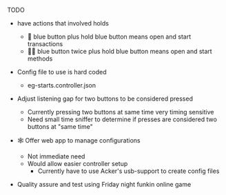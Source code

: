 TODO

- have actions that involved holds
  - 🔵 blue button plus hold blue button means open and start transactions
  - 🔵🔵 blue button twice plus hold blue button means open and start methods

- Config file to use is hard coded
  - eg-starts.controller.json

- Adjust listening gap for two buttons to be considered pressed
  - Currently pressing two buttons at same time very timing sensitive
  - Need small time sniffer to determine if presses are considered two buttons at "same time"

- 🕸 Offer web app to manage configurations
  - Not immediate need
  - Would allow easier controller setup
    - Currently have to use Acker's usb-support to create config files

- Quality assure and test using Friday night funkin online game